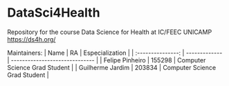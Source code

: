 # DataSci4Health

Repository for the course Data Science for Health at IC/FEEC UNICAMP https://ds4h.org/

Maintainers:
|        Name       |       RA      |         Especialization        |
| :---------------: | ------------- | ------------------------------ | 
| Felipe Pinheiro   |     155298    | Computer Science Grad Student  |
| Guilherme Jardim  |     203834    | Computer Science Grad Student  |
